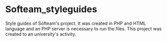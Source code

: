 # Softeam_styleguides
Style guides of Softeam's project. It was created in PHP and HTML language and an PHP server is necessary to run the files.
This project was created to an university's activity.
